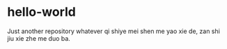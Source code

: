 # hello-world
Just another repository whatever
qi shiye mei shen me yao xie de, zan shi jiu xie zhe me duo ba.
